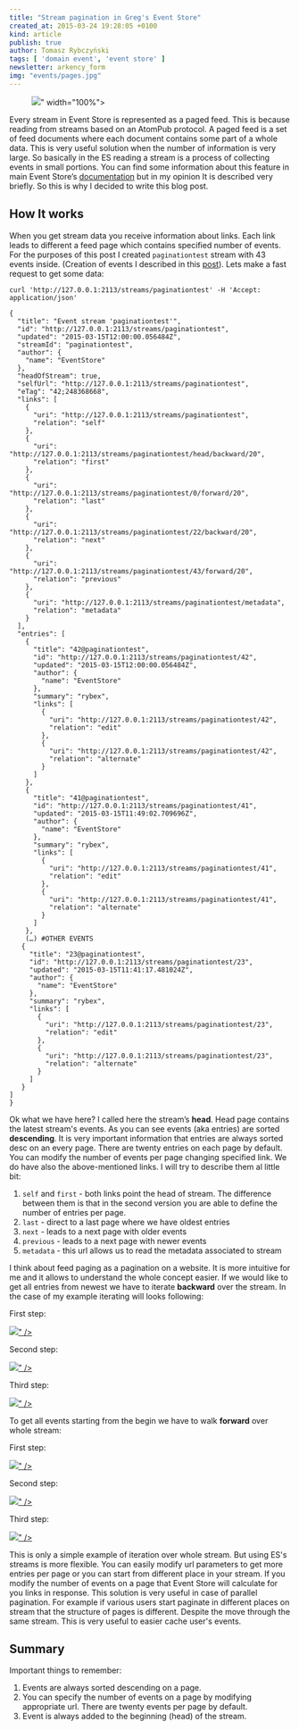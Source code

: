```yaml
---
title: "Stream pagination in Greg's Event Store"
created_at: 2015-03-24 19:28:05 +0100
kind: article
publish: true
author: Tomasz Rybczyński
tags: [ 'domain event', 'event store' ]
newsletter: arkency_form
img: "events/pages.jpg"
---
```


<p>
  <figure>
    <img src="<%= src_fit("events/pages.jpg") %>" width="100%">
  </figure>
</p>

Every stream in Event Store is represented as a paged feed. This is because reading from streams based on an AtomPub protocol. A paged feed is a set of feed documents where each document contains some part of a whole data. This is very useful solution when the number of information is very large. So basically in the ES reading a stream is a process of collecting events in small portions.
You can find some information about this feature in main Event Store’s [documentation](http://docs.geteventstore.com/http-api/3.0.3/reading-streams/) but in my opinion It is described very briefly. So this is why I decided to write this blog post.

<!-- more -->

## How It works

When you get stream data you receive information about links. Each link leads to different a feed page which contains specified number of events. For the purposes of this post I created `paginationtest` stream with 43 events inside.
(Creation of events I described in this [post](/2015/03/your-solid-tool-for-event-sourcing-eventstore-examples/)). Lets make a fast request to get some data:

```
curl 'http://127.0.0.1:2113/streams/paginationtest' -H 'Accept: application/json'

{
  "title": "Event stream 'paginationtest'",
  "id": "http://127.0.0.1:2113/streams/paginationtest",
  "updated": "2015-03-15T12:00:00.056484Z",
  "streamId": "paginationtest",
  "author": {
    "name": "EventStore"
  },
  "headOfStream": true,
  "selfUrl": "http://127.0.0.1:2113/streams/paginationtest",
  "eTag": "42;248368668",
  "links": [
    {
      "uri": "http://127.0.0.1:2113/streams/paginationtest",
      "relation": "self"
    },
    {
      "uri": "http://127.0.0.1:2113/streams/paginationtest/head/backward/20",
      "relation": "first"
    },
    {
      "uri": "http://127.0.0.1:2113/streams/paginationtest/0/forward/20",
      "relation": "last"
    },
    {
      "uri": "http://127.0.0.1:2113/streams/paginationtest/22/backward/20",
      "relation": "next"
    },
    {
      "uri": "http://127.0.0.1:2113/streams/paginationtest/43/forward/20",
      "relation": "previous"
    },
    {
      "uri": "http://127.0.0.1:2113/streams/paginationtest/metadata",
      "relation": "metadata"
    }
  ],
  "entries": [
    {
      "title": "42@paginationtest",
      "id": "http://127.0.0.1:2113/streams/paginationtest/42",
      "updated": "2015-03-15T12:00:00.056484Z",
      "author": {
        "name": "EventStore"
      },
      "summary": "rybex",
      "links": [
        {
          "uri": "http://127.0.0.1:2113/streams/paginationtest/42",
          "relation": "edit"
        },
        {
          "uri": "http://127.0.0.1:2113/streams/paginationtest/42",
          "relation": "alternate"
        }
      ]
    },
    {
      "title": "41@paginationtest",
      "id": "http://127.0.0.1:2113/streams/paginationtest/41",
      "updated": "2015-03-15T11:49:02.709696Z",
      "author": {
        "name": "EventStore"
      },
      "summary": "rybex",
      "links": [
        {
          "uri": "http://127.0.0.1:2113/streams/paginationtest/41",
          "relation": "edit"
        },
        {
          "uri": "http://127.0.0.1:2113/streams/paginationtest/41",
          "relation": "alternate"
        }
      ]
    },
    (…) #OTHER EVENTS
   {
     "title": "23@paginationtest",
     "id": "http://127.0.0.1:2113/streams/paginationtest/23",
     "updated": "2015-03-15T11:41:17.481024Z",
     "author": {
       "name": "EventStore"
     },
     "summary": "rybex",
     "links": [
       {
         "uri": "http://127.0.0.1:2113/streams/paginationtest/23",
         "relation": "edit"
       },
       {
         "uri": "http://127.0.0.1:2113/streams/paginationtest/23",
         "relation": "alternate"
       }
     ]
   }
]
}
```

Ok what we have here? I called here the stream’s **head**. Head page contains the latest stream's events. As you can see events (aka entries) are sorted **descending**. It is very important information that entries are always sorted desc on an every page.
There are twenty entries on each page by default. You can modify the number of events per page changing specified link. We do have also the above-mentioned links. I will try to describe them al little bit:

1. `self` and `first` - both links point the head of stream. The difference between them is that in the second version you are able to define the number of entries per page.
2. `last` -  direct to a last page where we have oldest entries
3. `next` - leads to a next page with older events
4. `previous` - leads to a next page with newer events
5. `metadata` - this url allows us to read the metadata associated to stream

I think about feed paging as a pagination on a website. It is more intuitive for me and it allows to understand the whole concept easier.
If we would like to get all entries from newest we have to iterate **backward** over the stream. In the case of my example iterating will looks following:

First step:

<a href="/assets/images/events/backward_first.png" rel="lightbox[picker]">
  <img src="<%= src_fit("events/backward_first.png") %>" />
</a>

Second step:

<a href="/assets/images/events/backward_second.png" rel="lightbox[picker]">
  <img src="<%= src_fit("events/backward_second.png") %>" />
</a>

Third step:

<a href="/assets/images/events/backward_third.png" rel="lightbox[picker]">
  <img src="<%= src_fit("events/backward_third.png") %>" />
</a>

To get all events starting from the begin we have to walk **forward** over whole stream:

First step:

<a href="/assets/images/events/forward_first.png" rel="lightbox[picker]">
  <img src="<%= src_fit("events/forward_first.png") %>" />
</a>

Second step:

<a href="/assets/images/events/forward_second.png" rel="lightbox[picker]">
  <img src="<%= src_fit("events/forward_second.png") %>" />
</a>

Third step:

<a href="/assets/images/events/forward_third.png" rel="lightbox[picker]">
  <img src="<%= src_fit("events/forward_third.png") %>" />
</a>

This is only a simple example of iteration over whole stream. But using ES's streams is more flexible. You can easily modify url parameters to get more entries per page or you can start from different place in your stream.
If you modify the number of events on a page that Event Store will calculate for you links in response. This solution is very useful in case of parallel pagination. For example
if various users start paginate in different places on stream that the structure of pages is different. Despite the move through the same stream. This is very useful to easier cache user's events.

## Summary

Important things to remember:

1. Events are always sorted descending on a page.
2. You can specify the number of events on a page by modifying appropriate url. There are twenty events per page by default.
3. Event is always added to the beginning (head) of the stream.


